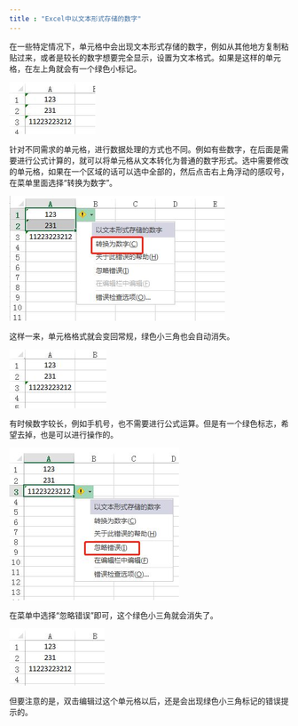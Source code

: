 ```yaml
---
title : "Excel中以文本形式存储的数字"
---
```


在一些特定情况下，单元格中会出现文本形式存储的数字，例如从其他地方复制粘贴过来，或者是较长的数字想要完全显示，设置为文本格式。如果是这样的单元格，在左上角就会有一个绿色小标记。

![img](../../public/images/2020-02-06-excel/v2-7f8eb44c9239a43b4835c12ba326c2d9_720w.jpg)

针对不同需求的单元格，进行数据处理的方式也不同。例如有些数字，在后面是需要进行公式计算的，就可以将单元格从文本转化为普通的数字形式。选中需要修改的单元格，如果在一个区域的话可以选中全部的，然后点击右上角浮动的感叹号，在菜单里面选择“转换为数字”。

![img](../../public/images/2020-02-06-excel/v2-b825acebee4b0d575dafcbbb9d85079e_720w.jpg)

这样一来，单元格格式就会变回常规，绿色小三角也会自动消失。

![img](../../public/images/2020-02-06-excel/v2-6be2034cecf7128cfdd94adfe2b89d21_720w.jpg)

有时候数字较长，例如手机号，也不需要进行公式运算。但是有一个绿色标志，希望去掉，也是可以进行操作的。

![img](../../public/images/2020-02-06-excel/v2-2b7e7de81faec0a733820a239dbff044_720w.jpg)

在菜单中选择“忽略错误”即可，这个绿色小三角就会消失了。

![img](../../public/images/2020-02-06-excel/v2-2d84b687d6c420607a09f8dd93146b62_720w.jpg)

但要注意的是，双击编辑过这个单元格以后，还是会出现绿色小三角标记的错误提示的。